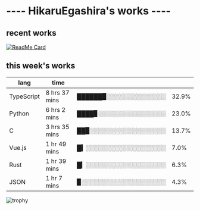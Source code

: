 # ---- HikaruEgashira's works ----

## recent works

[![ReadMe Card](https://github-readme-stats.vercel.app/api/pin/?username=twin-te&repo=twinte-front)](https://github.com/twin-te/twinte-front)

## this week's works

| lang        | time           |                       |        |
| ----------- | -------------- | --------------------- | ------ |
| TypeScript  | 8 hrs 37 mins  | ██████▉░░░░░░░░░░░░░░ |  32.9% |
| Python      | 6 hrs 2 mins   | ████▊░░░░░░░░░░░░░░░░ |  23.0% |
| C           | 3 hrs 35 mins  | ██▉░░░░░░░░░░░░░░░░░░ |  13.7% |
| Vue.js      | 1 hr 49 mins   | █▍░░░░░░░░░░░░░░░░░░░ |   7.0% |
| Rust        | 1 hr 39 mins   | █▎░░░░░░░░░░░░░░░░░░░ |   6.3% |
| JSON        | 1 hr 7 mins    | ▉░░░░░░░░░░░░░░░░░░░░ |   4.3% |

![trophy](https://github-profile-trophy.vercel.app/?username=HikaruEgashira&theme=flat)
